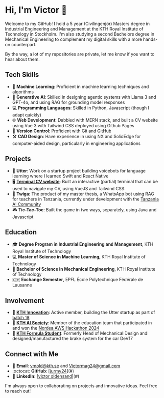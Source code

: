 # Hi, I'm Victor 👋

Welcome to my GitHub! I hold a 5 year (Civilingenjör) Masters degree in Industrial Engineering and Management at the KTH Royal Institute of Technology in Stockholm. I'm also studying a second Bachelors degree in Mechanical Engineering to complement my digital skills with a more hands-on counterpart. 

By the way, a lot of my repositories are private, let me know if you want to hear about them.

## Tech Skills
- 🤖 **Machine Learning**: Proficient in machine learning techniques and algorithms
- 🧠 **Generative AI**: Skilled in designing agentic systems with Llama 3 and GPT-4o, and using RAG for grounding model responses
- 💻 **Programming Languages**: Skilled in Python, Javascript (though I adapt quickly)
- 🌐 **Web Development**: Dabbled with MERN stack, and built a CV website using Vue 3 with Tailwind CSS deployed using Github Pages
- 📁 **Version Control**: Proficient with Git and GitHub
- 🛠️ **CAD Design**: Have experience in using NX and SolidEdge for computer-aided design, particularly in engineering applications

## Projects
- 💬 **Utter**: Work on a startup project building voicebots for language learning where I learned Swift and React Native
- 🖥️ **[Terminal CV website](https://victoro.me)**: Built an interactive (partial) terminal that can be used to navigate my CV, using VueJS and Tailwind CSS
- 🦒 **Twiga**: The product of my master thesis, a WhatsApp bot using RAG for teachers in Tanzania, currently under development with the [Tanzania AI Community](https://ai.or.tz/)
- 🎮 **Tic-Tac-Toe**: Built the game in two ways, separately, using Java and Javascript

## Education
- 🎓 **Degree Program in Industrial Engineering and Management**, KTH Royal Institute of Technology
- 💻 **Master of Science in Machine Learning**, KTH Royal Institute of Technology
- 🔧 **Bachelor of Science in Mechanical Engineering**, KTH Royal Institute of Technology
- 🇨🇭 **Exchange Semester**, EPFL École Polytechnique Fédérale de Lausanne

## Involvement
- 🤖 **[KTH Innovation](https://www.kth.se/en/om/innovation/kth-innovation-1.956839)**: Active member, building the Utter startup as part of [batch 18](https://www.kth.se/en/om/innovation/om/nyheter/stor-okning-av-ai-startups-pa-kth-1.1296159)
- 🧠 **[KTH AI Society](https://kthais.com/)**: Member of the education team that participated in and won the [Nordea AWS Hackathon 2024](https://www.linkedin.com/feed/update/urn:li:activity:7196086866356404224/)
- 🚗 **[KTH Formula Student](https://kthformulastudent.se/)**: Formerly Head of Mechanical Design and designed/manufactured the brake system for the car DeV17

## Connect with Me
- 📧 **Email**: vmold@kth.se and Victormag24@gmail.com
- :octocat: **GitHub**: [[jurmy24](https://github.com/jurmy24)](#)
- 👔 **LinkedIn**: [[victor oldensand](https://www.linkedin.com/in/victor-oldensand/)](#)

I'm always open to collaborating on projects and innovative ideas. Feel free to reach out!
